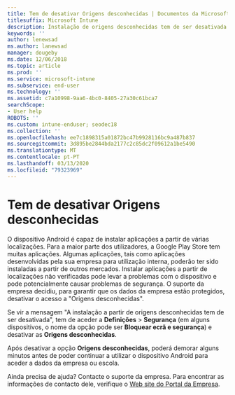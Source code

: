 ```yaml
---
title: Tem de desativar Origens desconhecidas | Documentos da Microsoft
titlesuffix: Microsoft Intune
description: Instalação de origens desconhecidas tem de ser desativada.
keywords: ''
author: lenewsad
ms.author: lanewsad
manager: dougeby
ms.date: 12/06/2018
ms.topic: article
ms.prod: ''
ms.service: microsoft-intune
ms.subservice: end-user
ms.technology: ''
ms.assetid: c7a10998-9aa6-4bc0-8405-27a30c61bca7
searchScope:
- User help
ROBOTS: ''
ms.custom: intune-enduser; seodec18
ms.collection: ''
ms.openlocfilehash: ee7c1898315a01872bc47b9928116bc9a487b837
ms.sourcegitcommit: 3d895be2844bda2177c2c85dc2f09612a1be5490
ms.translationtype: MT
ms.contentlocale: pt-PT
ms.lasthandoff: 03/13/2020
ms.locfileid: "79323969"
---
```

# <a name="you-need-to-turn-off-unknown-sources"></a>Tem de desativar Origens desconhecidas

O dispositivo Android é capaz de instalar aplicações a partir de várias localizações. Para a maior parte dos utilizadores, a Google Play Store tem muitas aplicações. Algumas aplicações, tais como aplicações desenvolvidas pela sua empresa para utilização interna, poderão ter sido instaladas a partir de outros mercados. Instalar aplicações a partir de localizações não verificadas pode levar a problemas com o dispositivo e pode potencialmente causar problemas de segurança. O suporte da empresa decidiu, para garantir que os dados da empresa estão protegidos, desativar o acesso a "Origens desconhecidas".

Se vir a mensagem "A instalação a partir de origens desconhecidas tem de ser desativada", tem de aceder a **Definições** > **Segurança** (em alguns dispositivos, o nome da opção pode ser **Bloquear ecrã e segurança**) e desativar as **Origens desconhecidas**.

Após desativar a opção **Origens desconhecidas**, poderá demorar alguns minutos antes de poder continuar a utilizar o dispositivo Android para aceder a dados da empresa ou escola.

Ainda precisa de ajuda? Contacte o suporte da empresa. Para encontrar as informações de contacto dele, verifique o [Web site do Portal da Empresa](https://go.microsoft.com/fwlink/?linkid=2010980).
